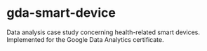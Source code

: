 # gda-smart-device
Data analysis case study concerning health-related smart devices. Implemented for the Google Data Analytics certificate.
